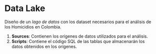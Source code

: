 # Data Lake
Diseño de un _lago de datos_ con los dataset necesarios para el análisis de los Homicidios en Colombia.

1. **Sources**: Contienen los orígenes de datos utilizados para el análisis.
2. **Scripts**: Contiene el código SQL de las tablas que almacenarán los datos obtenidos en los orígenes.
